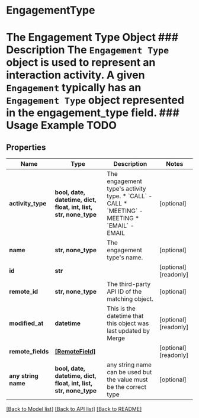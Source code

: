 # EngagementType

# The Engagement Type Object ### Description The `Engagement Type` object is used to represent an interaction activity. A given `Engagement` typically has an `Engagement Type` object represented in the engagement_type field. ### Usage Example TODO

## Properties
Name | Type | Description | Notes
------------ | ------------- | ------------- | -------------
**activity_type** | **bool, date, datetime, dict, float, int, list, str, none_type** | The engagement type&#39;s activity type.  * &#x60;CALL&#x60; - CALL * &#x60;MEETING&#x60; - MEETING * &#x60;EMAIL&#x60; - EMAIL | [optional] 
**name** | **str, none_type** | The engagement type&#39;s name. | [optional] 
**id** | **str** |  | [optional] [readonly] 
**remote_id** | **str, none_type** | The third-party API ID of the matching object. | [optional] 
**modified_at** | **datetime** | This is the datetime that this object was last updated by Merge | [optional] [readonly] 
**remote_fields** | [**[RemoteField]**](RemoteField.md) |  | [optional] [readonly] 
**any string name** | **bool, date, datetime, dict, float, int, list, str, none_type** | any string name can be used but the value must be the correct type | [optional]

[[Back to Model list]](../README.md#documentation-for-models) [[Back to API list]](../README.md#documentation-for-api-endpoints) [[Back to README]](../README.md)


